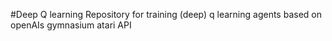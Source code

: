#Deep Q learning
Repository for training (deep) q learning agents based on openAIs gymnasium atari API
